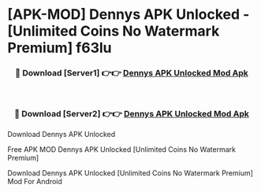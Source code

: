 # [APK-MOD] Dennys APK Unlocked - [Unlimited Coins No Watermark Premium] f63lu



<div align="center">
<h3>🔴 Download [Server1] 👉👉 <a href="https://momento.my/?title=Dennys_APK_Unlocked">Dennys APK Unlocked Mod Apk</a></h3><br>

<h3>🔴 Download [Server2] 👉👉 <a href="https://momento.my/?title=Dennys_APK_Unlocked">Dennys APK Unlocked Mod Apk</a></h3>
</div>



Download Dennys APK Unlocked 

Free APK MOD Dennys APK Unlocked [Unlimited Coins No Watermark Premium]

Download Dennys APK Unlocked [Unlimited Coins No Watermark Premium] Mod For Android
